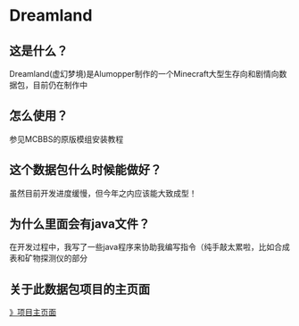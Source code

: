 # Dreamland
## 这是什么？
Dreamland(虚幻梦境)是Alumopper制作的一个Minecraft大型生存向和剧情向数据包，目前仍在制作中
## 怎么使用？
参见MCBBS的原版模组安装教程
## 这个数据包什么时候能做好？
虽然目前开发进度缓慢，但今年之内应该能大致成型！
## 为什么里面会有java文件？
在开发过程中，我写了一些java程序来协助我编写指令（纯手敲太累啦，比如合成表和矿物探测仪的部分
## 关于此数据包项目的主页面
[》项目主页面](http://alumopper.top/dreamland/)